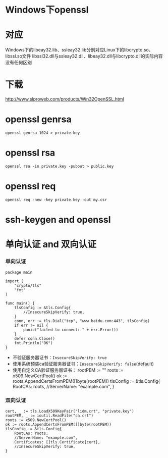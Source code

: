 # **Windows下openssl**

# 对应
Windows下的libeay32.lib、ssleay32.lib分别对应Linux下的libcrypto.so、libssl.so文件
libssl32.dll与ssleay32.dll、libeay32.dll与libcrypto.dll的实际内容没有任何区别

# 下载
http://www.slproweb.com/products/Win32OpenSSL.html

# openssl genrsa
    openssl genrsa 1024 > private.key

# openssl rsa
    openssl rsa -in private.key -pubout > public.key 

# openssl req
    openssl req -new -key private.key -out my.csr

# ssh-keygen and openssl

# 单向认证 and 双向认证
### 单向认证
    package main

    import (
        "crypto/tls"
        "fmt"
    )

    func main() {
        tlsConfig := &tls.Config{
            //InsecureSkipVerify: true,
        }
        conn, err := tls.Dial("tcp", "www.baidu.com:443", tlsConfig)
        if err != nil {
            panic("failed to connect: " + err.Error())
        }
        defer conn.Close()
        fmt.Println("OK")
    }

* 不验证服务器证书：`InsecureSkipVerify: true`
* 使用系统预装ca验证服务器证书：`InsecureSkipVerify: false`(default)
* 使用自定义CA验证服务器证书：
    rootPEM := ""
    roots := x509.NewCertPool()
	ok := roots.AppendCertsFromPEM([]byte(rootPEM))
    tlsConfig := &tls.Config{
        RootCAs: roots,
        //ServerName: "example.com",
    }

### 双向认证
    cert, _ := tls.LoadX509KeyPair("lidm.crt", "private.key")
    rootPEM, _ := ioutil.ReadFile("ca.crt")
    roots := x509.NewCertPool()
	ok := roots.AppendCertsFromPEM([]byte(rootPEM))
    tlsConfig := &tls.Config{
        RootCAs: roots,
        //ServerName: "example.com",
        Certificates: []tls.Certificate{cert},
        //InsecureSkipVerify: true,
    }



